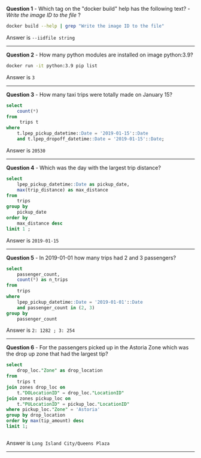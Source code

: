 **Question 1** - Which tag on the "docker build" help has the following text? - *Write the image ID to the file* ?  

```bash
docker build --help | grep "Write the image ID to the file"
```

Answer is `--iidfile string`

---


**Question 2** - How many python modules are installed on image python:3.9?

```bash
docker run -it python:3.9 pip list
```
Answer is `3`

---

**Question 3** - How many taxi trips were totally made on January 15?
```sql
select
	count(*)
from
	 trips t
where
	t.lpep_pickup_datetime::Date = '2019-01-15'::Date
	and t.lpep_dropoff_datetime::Date = '2019-01-15'::Date;
```
Answer is `20530`

---

**Question 4** - Which was the day with the largest trip distance?
```sql
select
	lpep_pickup_datetime::Date as pickup_date,
	max(trip_distance) as max_distance
from
	trips
group by
	pickup_date
order by
	max_distance desc
limit 1 ;
```
Answer is `2019-01-15`

---

**Question 5** - In 2019-01-01 how many trips had 2 and 3 passengers?
```sql
select
	passenger_count,
	count(*) as n_trips
from
	trips
where
	lpep_pickup_datetime::Date = '2019-01-01'::Date
	and passenger_count in (2, 3)
group by
	passenger_count
```
Answer is `2: 1282 ; 3: 254`

---

**Question 6** - For the passengers picked up in the Astoria Zone which was the drop up zone that had the largest tip?
```sql
select
	drop_loc."Zone" as drop_location
from
	trips t
join zones drop_loc on
	t."DOLocationID" = drop_loc."LocationID"
join zones pickup_loc on
	t."PULocationID" = pickup_loc."LocationID"
where pickup_loc."Zone" = 'Astoria'
group by drop_location
order by max(tip_amount) desc
limit 1;



```

Answer is `Long Island City/Queens Plaza`

---